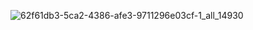 ![62f61db3-5ca2-4386-afe3-9711296e03cf-1_all_14930](https://github.com/user-attachments/assets/b78473d5-18f4-4c0a-9642-667be557d69b)

